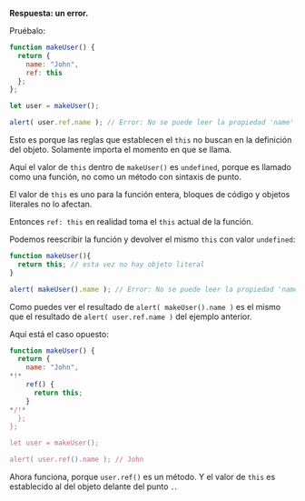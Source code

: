 **Respuesta: un error.**

Pruébalo:
```js run
function makeUser() {
  return {
    name: "John",
    ref: this
  };
};

let user = makeUser();

alert( user.ref.name ); // Error: No se puede leer la propiedad 'name' de undefined
```

Esto es porque las reglas que establecen el `this` no buscan en la definición del objeto. Solamente importa el momento en que se llama.

Aquí el valor de `this` dentro de `makeUser()` es `undefined`, porque es llamado como una función, no como un método con sintaxis de punto.

El valor de `this` es uno para la función entera, bloques de código y objetos literales no lo afectan.

Entonces `ref: this` en realidad toma el `this` actual de la función.

Podemos reescribir la función y devolver el mismo `this` con valor `undefined`: 

```js run
function makeUser(){
  return this; // esta vez no hay objeto literal
}

alert( makeUser().name ); // Error: No se puede leer la propiedad 'name' de undefined
```
Como puedes ver el resultado de `alert( makeUser().name )` es el mismo que el resultado de `alert( user.ref.name )` del ejemplo anterior.

Aquí está el caso opuesto:

```js run
function makeUser() {
  return {
    name: "John",
*!*
    ref() {
      return this;
    }
*/!*
  };
};

let user = makeUser();

alert( user.ref().name ); // John
```

Ahora funciona, porque `user.ref()` es un método. Y el valor de `this` es establecido al del objeto delante del punto `.`.
